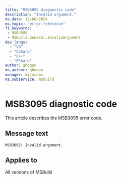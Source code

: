 ```yaml
---
title: "MSB3095 diagnostic code"
description: "Invalid argument."
ms.date: 12/06/2024
ms.topic: "error-reference"
f1_keywords:
 - MSB3095
 - MSBuild.General.InvalidArgument
dev_langs:
  - "VB"
  - "CSharp"
  - "C++"
  - "FSharp"
author: ghogen
ms.author: ghogen
manager: mijacobs
ms.subservice: msbuild
---
```


# MSB3095 diagnostic code

<!-- :::ErrorDefinitionDescription::: -->
<!-- :::editable-content name="introDescription"::: -->
This article describes the MSB3095 error code.
<!-- :::editable-content-end::: -->

## Message text

`MSB3095: Invalid argument.`

<!-- :::editable-content name="postOutputDescription"::: -->
<!--
{StrBegin="MSB3095: "}
-->
<!-- :::editable-content-end::: -->
<!-- :::ErrorDefinitionDescription-end::: -->

## Applies to

All versions of MSBuild
